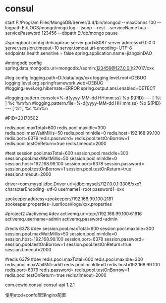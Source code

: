 # consul

start F:/Program Files/MongoDB/Server/3.4/bin/mongod --maxConns 100 --logpath E:/LOGS/mongo/mogo.log --jsonp --rest --serviceName hua --servicePassword 123456 --dbpath E:/db/mongo
pause

#springboot config
debug=true
server.port=8087
server.address=0.0.0.0
server.session.timeout=10
server.tomcat.uri-encoding=UTF-8
endpoints.health.sensitive = false
spring.application.name=jiangxinDAO

#mongodb config
spring.data.mongodb.uri=mongodb://admin:123456@127.0.0.1:27017/xxx

#log config
logging.path=D:/data/logs/xxx
logging.level.root=DEBUG
logging.level.org.springframework.web=DEBUG
#logging.level.org.hibernate=ERROR
spring.output.ansi.enabled=DETECT

#logging.pattern.console=%-d{yyyy-MM-dd HH:mm:ss} %p ${PID} --- [ %t ] %c     %m%n
#logging.pattern.file=%-d{yyyy-MM-dd HH:mm:ss} %p ${PID} --- [ %t ] %c     %m%n

#PID=20170502


redis.pool.maxTotal=600
redis.pool.maxIdle=300
redis.pool.maxWaitMillis=50
redis.pool.minIdle=0
redis.host=192.168.99.100
redis.port=6379
redis.password=
redis.pool.testOnBorrow=1
redis.pool.testOnReturn=true
redis.timeout=2000

#test
session.pool.maxTotal=600
session.pool.maxIdle=300
session.pool.maxWaitMillis=50
session.pool.minIdle=0
session.host=192.168.99.100
session.port=6378
session.password=
session.pool.testOnBorrow=1
session.pool.testOnReturn=true
session.timeout=2000


driver=com.mysql.jdbc.Driver
url=jdbc\:mysql\://127.0.0.1:3306/xxx?characterEncoding=utf-8
username1=root
password1=xxx

zookeeper.address=zookeeper://192.168.99.100:2181
zookeeper.properties=/usr/local/logs/xxx.properties


#project2
#activemq
#dev
activemq.url=tcp://192.168.99.100:61616
activemq.username=admin
activemq.password=admin

#redis 6378
#dev
session.pool.maxTotal=600
session.pool.maxIdle=300
session.pool.maxWaitMillis=50
session.pool.minIdle=0
session.host=192.168.99.100
session.port=6378
session.password=
session.pool.testOnBorrow=1
session.pool.testOnReturn=true
session.timeout=2000

#redis 6379
#dev
redis.pool.maxTotal=600
redis.pool.maxIdle=300
redis.pool.maxWaitMillis=50
redis.pool.minIdle=0
redis.host=192.168.99.100
redis.port=6379
redis.password=
redis.pool.testOnBorrow=1
redis.pool.testOnReturn=true
redis.timeout=2000


<dependency>
		    <groupId>com.ecwid.consul</groupId>
		    <artifactId>consul-api</artifactId>
		    <version>1.2.1</version>
		</dependency>

使用etcd+confd管理nginx配置
